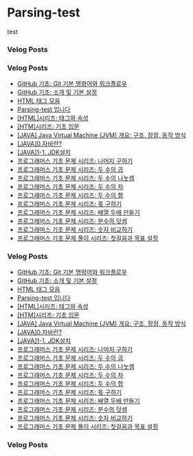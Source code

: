 # Parsing-test

test


### Velog Posts



### Velog Posts

- [GitHub 기초: Git 기본 명령어와 워크플로우](https://velog.io/@jocker/GitHub-기초-Git-기본-명령어와-워크플로우)
- [GitHub 기초: 소개 및 기본 설정](https://velog.io/@jocker/GitHub-기초-소개-및-기본-설정)
- [HTML 태그 모음](https://velog.io/@jocker/HTML-태그-모음)
- [Parsing-test 입니다](https://velog.io/@jocker/Parsingtest-입니다)
- [[HTML]시리즈: 태그와 속성](https://velog.io/@jocker/HTML시리즈-태그와-속성)
- [[HTM]시리즈: 기초 입문](https://velog.io/@jocker/HTM시리즈-기초-입문)
- [[JAVA] Java Virtual Machine (JVM) 개요: 구조, 장점, 동작 방식](https://velog.io/@jocker/JAVA-Java-Virtual-Machine-JVM-개요-구조-장점-동작-방식)
- [[JAVA]0.자바란?](https://velog.io/@jocker/JAVA0자바란)
- [[JAVA]1-1. JDK설치](https://velog.io/@jocker/JAVA11-JDK설치)
- [프로그래머스 기초 문제 시리즈: 나머지 구하기](https://velog.io/@jocker/프로그래머스-기초-문제-시리즈-나머지-구하기)
- [프로그래머스 기초 문제 시리즈: 두 수의 곱](https://velog.io/@jocker/프로그래머스-기초-문제-시리즈-두-수의-곱)
- [프로그래머스 기초 문제 시리즈: 두 수의 나눗셈](https://velog.io/@jocker/프로그래머스-기초-문제-시리즈-두-수의-나눗셈)
- [프로그래머스 기초 문제 시리즈: 두 수의 차](https://velog.io/@jocker/프로그래머스-기초-문제-시리즈-두-수의-차)
- [프로그래머스 기초 문제 시리즈: 두 수의 합](https://velog.io/@jocker/프로그래머스-기초-문제-시리즈-두-수의-합)
- [프로그래머스 기초 문제 시리즈: 몫 구하기](https://velog.io/@jocker/프로그래머스-기초-문제-시리즈-몫-구하기)
- [프로그래머스 기초 문제 시리즈: 배열 두배 만들기](https://velog.io/@jocker/프로그래머스-기초-문제-시리즈-배열-두배-만들기)
- [프로그래머스 기초 문제 시리즈: 분수의 덧셈](https://velog.io/@jocker/프로그래머스-기초-문제-시리즈-분수의-덧셈)
- [프로그래머스 기초 문제 시리즈: 숫자 비교하기](https://velog.io/@jocker/프로그래머스-기초-문제-시리즈-숫자-비교하기)
- [프로그래머스 기초 문제 풀이 시리즈: 첫걸음과 목표 설정](https://velog.io/@jocker/프로그래머스-기초-문제-풀이-시리즈-첫걸음과-목표-설정)
### Velog Posts

- [GitHub 기초: Git 기본 명령어와 워크플로우](https://velog.io/@jocker/GitHub+%EA%B8%B0%EC%B4%88%3A+Git+%EA%B8%B0%EB%B3%B8+%EB%AA%85%EB%A0%B9%EC%96%B4%EC%99%80+%EC%9B%8C%ED%81%AC%ED%94%8C%EB%A1%9C%EC%9A%B0)
- [GitHub 기초: 소개 및 기본 설정](https://velog.io/@jocker/GitHub+%EA%B8%B0%EC%B4%88%3A+%EC%86%8C%EA%B0%9C+%EB%B0%8F+%EA%B8%B0%EB%B3%B8+%EC%84%A4%EC%A0%95)
- [HTML 태그 모음](https://velog.io/@jocker/HTML+%ED%83%9C%EA%B7%B8+%EB%AA%A8%EC%9D%8C)
- [Parsing-test 입니다](https://velog.io/@jocker/Parsing-test+%EC%9E%85%EB%8B%88%EB%8B%A4)
- [[HTML]시리즈: 태그와 속성](https://velog.io/@jocker/HTML%EC%8B%9C%EB%A6%AC%EC%A6%88%3A+%ED%83%9C%EA%B7%B8%EC%99%80+%EC%86%8D%EC%84%B1)
- [[HTM]시리즈: 기초 입문](https://velog.io/@jocker/HTM%EC%8B%9C%EB%A6%AC%EC%A6%88%3A+%EA%B8%B0%EC%B4%88+%EC%9E%85%EB%AC%B8)
- [[JAVA] Java Virtual Machine (JVM) 개요: 구조, 장점, 동작 방식](https://velog.io/@jocker/JAVA+Java+Virtual+Machine+%28JVM%29+%EA%B0%9C%EC%9A%94%3A+%EA%B5%AC%EC%A1%B0%2C+%EC%9E%A5%EC%A0%90%2C+%EB%8F%99%EC%9E%91+%EB%B0%A9%EC%8B%9D)
- [[JAVA]0.자바란?](https://velog.io/@jocker/JAVA0.%EC%9E%90%EB%B0%94%EB%9E%80)
- [[JAVA]1-1. JDK설치](https://velog.io/@jocker/JAVA1-1.+JDK%EC%84%A4%EC%B9%98)
- [프로그래머스 기초 문제 시리즈: 나머지 구하기](https://velog.io/@jocker/%ED%94%84%EB%A1%9C%EA%B7%B8%EB%9E%98%EB%A8%B8%EC%8A%A4+%EA%B8%B0%EC%B4%88+%EB%AC%B8%EC%A0%9C+%EC%8B%9C%EB%A6%AC%EC%A6%88%3A+%EB%82%98%EB%A8%B8%EC%A7%80+%EA%B5%AC%ED%95%98%EA%B8%B0)
- [프로그래머스 기초 문제 시리즈: 두 수의 곱](https://velog.io/@jocker/%ED%94%84%EB%A1%9C%EA%B7%B8%EB%9E%98%EB%A8%B8%EC%8A%A4+%EA%B8%B0%EC%B4%88+%EB%AC%B8%EC%A0%9C+%EC%8B%9C%EB%A6%AC%EC%A6%88%3A+%EB%91%90+%EC%88%98%EC%9D%98+%EA%B3%B1)
- [프로그래머스 기초 문제 시리즈: 두 수의 나눗셈](https://velog.io/@jocker/%ED%94%84%EB%A1%9C%EA%B7%B8%EB%9E%98%EB%A8%B8%EC%8A%A4+%EA%B8%B0%EC%B4%88+%EB%AC%B8%EC%A0%9C+%EC%8B%9C%EB%A6%AC%EC%A6%88%3A+%EB%91%90+%EC%88%98%EC%9D%98+%EB%82%98%EB%88%97%EC%85%88)
- [프로그래머스 기초 문제 시리즈: 두 수의 차](https://velog.io/@jocker/%ED%94%84%EB%A1%9C%EA%B7%B8%EB%9E%98%EB%A8%B8%EC%8A%A4+%EA%B8%B0%EC%B4%88+%EB%AC%B8%EC%A0%9C+%EC%8B%9C%EB%A6%AC%EC%A6%88%3A+%EB%91%90+%EC%88%98%EC%9D%98+%EC%B0%A8)
- [프로그래머스 기초 문제 시리즈: 두 수의 합](https://velog.io/@jocker/%ED%94%84%EB%A1%9C%EA%B7%B8%EB%9E%98%EB%A8%B8%EC%8A%A4+%EA%B8%B0%EC%B4%88+%EB%AC%B8%EC%A0%9C+%EC%8B%9C%EB%A6%AC%EC%A6%88%3A+%EB%91%90+%EC%88%98%EC%9D%98+%ED%95%A9)
- [프로그래머스 기초 문제 시리즈: 몫 구하기](https://velog.io/@jocker/%ED%94%84%EB%A1%9C%EA%B7%B8%EB%9E%98%EB%A8%B8%EC%8A%A4+%EA%B8%B0%EC%B4%88+%EB%AC%B8%EC%A0%9C+%EC%8B%9C%EB%A6%AC%EC%A6%88%3A+%EB%AA%AB+%EA%B5%AC%ED%95%98%EA%B8%B0)
- [프로그래머스 기초 문제 시리즈: 배열 두배 만들기](https://velog.io/@jocker/%ED%94%84%EB%A1%9C%EA%B7%B8%EB%9E%98%EB%A8%B8%EC%8A%A4+%EA%B8%B0%EC%B4%88+%EB%AC%B8%EC%A0%9C+%EC%8B%9C%EB%A6%AC%EC%A6%88%3A+%EB%B0%B0%EC%97%B4+%EB%91%90%EB%B0%B0+%EB%A7%8C%EB%93%A4%EA%B8%B0)
- [프로그래머스 기초 문제 시리즈: 분수의 덧셈](https://velog.io/@jocker/%ED%94%84%EB%A1%9C%EA%B7%B8%EB%9E%98%EB%A8%B8%EC%8A%A4+%EA%B8%B0%EC%B4%88+%EB%AC%B8%EC%A0%9C+%EC%8B%9C%EB%A6%AC%EC%A6%88%3A+%EB%B6%84%EC%88%98%EC%9D%98+%EB%8D%A7%EC%85%88)
- [프로그래머스 기초 문제 시리즈: 숫자 비교하기](https://velog.io/@jocker/%ED%94%84%EB%A1%9C%EA%B7%B8%EB%9E%98%EB%A8%B8%EC%8A%A4+%EA%B8%B0%EC%B4%88+%EB%AC%B8%EC%A0%9C+%EC%8B%9C%EB%A6%AC%EC%A6%88%3A+%EC%88%AB%EC%9E%90+%EB%B9%84%EA%B5%90%ED%95%98%EA%B8%B0)
- [프로그래머스 기초 문제 풀이 시리즈: 첫걸음과 목표 설정](https://velog.io/@jocker/%ED%94%84%EB%A1%9C%EA%B7%B8%EB%9E%98%EB%A8%B8%EC%8A%A4+%EA%B8%B0%EC%B4%88+%EB%AC%B8%EC%A0%9C+%ED%92%80%EC%9D%B4+%EC%8B%9C%EB%A6%AC%EC%A6%88%3A+%EC%B2%AB%EA%B1%B8%EC%9D%8C%EA%B3%BC+%EB%AA%A9%ED%91%9C+%EC%84%A4%EC%A0%95)
### Velog Posts
